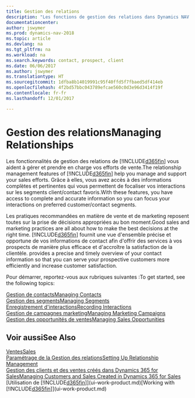 ```yaml
---
title: Gestion des relations
description: "Les fonctions de gestion des relations dans Dynamics NAV prennent en charge vos efforts en matière de vente et vous permettent d'accéder à des informations sur les contacts et les prospects afin de pouvoir servir vos clients efficacement."
documentationcenter: 
author: jswymer
ms.prod: dynamics-nav-2018
ms.topic: article
ms.devlang: na
ms.tgt_pltfrm: na
ms.workload: na
ms.search.keywords: contact, prospect, client
ms.date: 06/06/2017
ms.author: jswymer
ms.translationtype: HT
ms.sourcegitcommit: 1dfba8b14019991c95f40ffd5f7fbaed5df414eb
ms.openlocfilehash: 4f2bd57bbc043789efcae560c0d3e96d3414f19f
ms.contentlocale: fr-fr
ms.lasthandoff: 12/01/2017

---
```

# <a name="managing-relationships"></a><span data-ttu-id="eb461-103">Gestion des relations</span><span class="sxs-lookup"><span data-stu-id="eb461-103">Managing Relationships</span></span>
<span data-ttu-id="eb461-104">Les fonctionnalités de gestion des relations de [!INCLUDE[d365fin](includes/d365fin_md.md)] vous aident à gérer et prendre en charge vos efforts de vente.</span><span class="sxs-lookup"><span data-stu-id="eb461-104">The relationship management features of [!INCLUDE[d365fin](includes/d365fin_md.md)] help you manage and support your sales efforts.</span></span> <span data-ttu-id="eb461-105">Grâce à elles, vous avez accès à des informations complètes et pertinentes qui vous permettent de focaliser vos interactions sur les segments client/contact favoris.</span><span class="sxs-lookup"><span data-stu-id="eb461-105">With these features, you have access to complete and accurate information so you can focus your interactions on preferred customer/contact segments.</span></span>

<span data-ttu-id="eb461-106">Les pratiques recommandées en matière de vente et de marketing reposent toutes sur la prise de décisions appropriées au bon moment.</span><span class="sxs-lookup"><span data-stu-id="eb461-106">Good sales and marketing practices are all about how to make the best decisions at the right time.</span></span> [!INCLUDE[d365fin](includes/d365fin_md.md)]<span data-ttu-id="eb461-107"> fournit une vue d'ensemble précise et opportune de vos informations de contact afin d'offrir des services à vos prospects de manière plus efficace et d'accroître la satisfaction de la clientèle.</span><span class="sxs-lookup"><span data-stu-id="eb461-107"> provides a precise and timely overview of your contact information so that you can serve your prospective customers more efficiently and increase customer satisfaction.</span></span>

<span data-ttu-id="eb461-108">Pour démarrer, reportez-vous aux rubriques suivantes :</span><span class="sxs-lookup"><span data-stu-id="eb461-108">To get started, see the following topics:</span></span>

[<span data-ttu-id="eb461-109">Gestion de contacts</span><span class="sxs-lookup"><span data-stu-id="eb461-109">Managing Contacts</span></span>](marketing-contacts.md)  
[<span data-ttu-id="eb461-110">Gestion des segments</span><span class="sxs-lookup"><span data-stu-id="eb461-110">Managing Segments</span></span>](marketing-segments.md)  
[<span data-ttu-id="eb461-111">Enregistrement d'interactions</span><span class="sxs-lookup"><span data-stu-id="eb461-111">Recording Interactions</span></span>](marketing-interactions.md)  
[<span data-ttu-id="eb461-112">Gestion de campagnes marketing</span><span class="sxs-lookup"><span data-stu-id="eb461-112">Managing Marketing Campaigns</span></span>](marketing-campaigns.md)  
[<span data-ttu-id="eb461-113">Gestion des opportunités de ventes</span><span class="sxs-lookup"><span data-stu-id="eb461-113">Managing Sales Opportunities</span></span>](marketing-manage-sales-opportunities.md)

## <a name="see-also"></a><span data-ttu-id="eb461-114">Voir aussi</span><span class="sxs-lookup"><span data-stu-id="eb461-114">See Also</span></span>
[<span data-ttu-id="eb461-115">Ventes</span><span class="sxs-lookup"><span data-stu-id="eb461-115">Sales</span></span>](sales-manage-sales.md)  
[<span data-ttu-id="eb461-116">Paramétrage de la Gestion des relations</span><span class="sxs-lookup"><span data-stu-id="eb461-116">Setting Up Relationship Management</span></span>](marketing-setup-marketing.md)  
[<span data-ttu-id="eb461-117">Gestion des clients et des ventes créés dans Dynamics 365 for Sales</span><span class="sxs-lookup"><span data-stu-id="eb461-117">Managing Customers and Sales Created in Dynamics 365 for Sales</span></span>](marketing-integrate-dynamicscrm.md)  
<span data-ttu-id="eb461-118">[Utilisation de [!INCLUDE[d365fin](includes/d365fin_md.md)]](ui-work-product.md)</span><span class="sxs-lookup"><span data-stu-id="eb461-118">[Working with [!INCLUDE[d365fin](includes/d365fin_md.md)]](ui-work-product.md)</span></span>  

